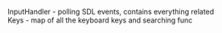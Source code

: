 InputHandler - polling SDL events, contains everything related\
Keys - map of all the keyboard keys and searching func
